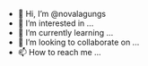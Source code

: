- 👋 Hi, I’m @novalagungs
- 👀 I’m interested in ...
- 🌱 I’m currently learning ...
- 💞️ I’m looking to collaborate on ...
- 📫 How to reach me ...

<!---
novalagungs/novalagungs is a ✨ special ✨ repository because its `README.md` (this file) appears on your GitHub profile.
You can click the Preview link to take a look at your changes.
--->

